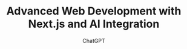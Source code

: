 ---
draft: false
title: "Advanced Web Development with Next.js and AI Integration"
teaser: "Explore advanced web development using Next.js and integrate AI capabilities"
snippet: "Enhance your web development skills with Next.js and learn to integrate AI technologies for intelligent web applications."
workshopSecurityCode: "Y5R2T9W6Z0A3"
description: |
  Dive deep into the intersection of web development and artificial intelligence with this advanced workshop. You will learn how to leverage Next.js for building robust server-rendered applications and integrate AI capabilities to create intelligent and dynamic web experiences.

  Topics covered include:
  - Setting up a Next.js development environment
  - Advanced routing and data fetching with Next.js
  - Integrating AI APIs and libraries (such as TensorFlow.js or OpenAI's GPT) with Next.js
  - Implementing AI-driven features like natural language processing or image recognition
  - Deployment strategies for AI-integrated Next.js applications

duration: 40
image:
  src: "https://images.pexels.com/photos/17483809/pexels-photo-17483809/free-photo-of-an-artist-s-illustration-of-artificial-intelligence-ai-this-image-represents-how-ai-accountability-is-a-strong-foundation-in-a-world-of-unpredictability-it-was-created-by-champ-panupon.png?auto=compress&cs=tinysrgb&w=600"
  alt: "Next.js and AI Workshop"
publishDate: "2024-06-15"
author: "ChatGPT"
workshopDetails:
  location: "Online"
  startDate: "2024-09-20"
  endDate: "2024-09-24"
  startTime: "10:00"
  endTime: "15:00"
  otherDetails: "Certificate of completion provided | Hands-on projects included"
  breakTime: "12:30"
  closingTime: "16:00"
  deadlineRegistration: "2024-09-10"
actualPrice: 1299
discount: 15.5
capstoneProjects: 2

category: "Web Development"
tags:
  - Next.js
  - Artificial Intelligence
  - Machine Learning
status: "Paid"
content:
  - title: "Setting Up Your Next.js Environment"
    description: "Learn how to set up a development environment for building Next.js applications."
  - title: "Advanced Routing and Data Fetching"
    description: "Explore advanced routing techniques and efficient data fetching strategies in Next.js."
  - title: "Integrating AI APIs"
    description: "Learn how to integrate AI APIs and libraries into Next.js applications for enhanced functionality."
  - title: "Implementing AI-Driven Features"
    description: "Implement AI-driven features such as natural language processing or image recognition in your Next.js projects."
  - title: "Deployment Strategies"
    description: "Discover best practices for deploying Next.js applications that include AI functionalities."
instructorBio: "Jane Smith is a web developer and AI enthusiast with extensive experience in building advanced web applications. She specializes in integrating AI technologies into web projects to enhance user experiences."
instructorImage: "/jane-smith.jpg"
learn:
  - "Master Next.js for server-rendered web applications"
  - "Integrate AI capabilities to create intelligent web features"
requirements:
  - "Intermediate knowledge of JavaScript and React"
  - "Familiarity with Next.js is recommended but not required"
numberOfDays: 5

---